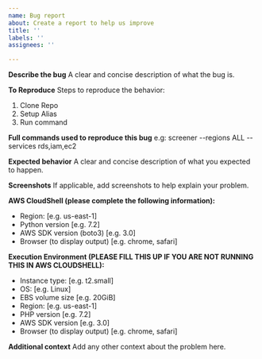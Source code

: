 ```yaml
---
name: Bug report
about: Create a report to help us improve
title: ''
labels: ''
assignees: ''

---
```


**Describe the bug**
A clear and concise description of what the bug is.

**To Reproduce**
Steps to reproduce the behavior:
1. Clone Repo
2. Setup Alias
3. Run command

**Full commands used to reproduce this bug**
e.g: screener --regions ALL --services rds,iam,ec2

**Expected behavior**
A clear and concise description of what you expected to happen.

**Screenshots**
If applicable, add screenshots to help explain your problem.

**AWS CloudShell (please complete the following information):**
 - Region: [e.g. us-east-1]
 - Python version [e.g. 7.2]
 - AWS SDK version (boto3) [e.g. 3.0]
 - Browser (to display output) [e.g. chrome, safari]

**Execution Environment (PLEASE FILL THIS UP IF YOU ARE NOT RUNNING THIS IN AWS CLOUDSHELL):**
 - Instance type: [e.g. t2.small]
 - OS: [e.g. Linux]
 - EBS volume size [e.g. 20GiB]
 - Region: [e.g. us-east-1]
 - PHP version [e.g. 7.2]
 - AWS SDK version [e.g. 3.0]
 - Browser (to display output) [e.g. chrome, safari]

**Additional context**
Add any other context about the problem here.

